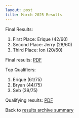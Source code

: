 ```yaml
---
layout: post
title: March 2025 Results
---
```


Final Results:
1. First Place: Erique (42/60)
2. Second Place: Jerry (28/60)
3. Third Place: Ion (20/60)

Final results: <a href="/results-archive/20250308-finals-results.jpg" target="_blank" rel="noreferrer noopener">PDF</a>

Top Qualifiers:
1. Erique (61/75)
2. Bryan (44/75)
3. Seb (39/75)

Qualifying results: <a href="/results-archive/20250308-quali-results.jpg" target="_blank" rel="noreferrer noopener">PDF</a>

Back to <a href="/blog.html">results archive summary</a>
